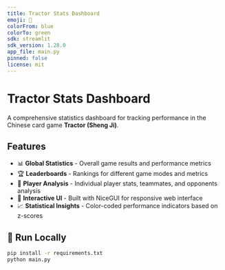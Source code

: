 ```yaml
---
title: Tractor Stats Dashboard
emoji: 🎴
colorFrom: blue
colorTo: green
sdk: streamlit
sdk_version: 1.28.0
app_file: main.py
pinned: false
license: mit
---
```


# Tractor Stats Dashboard

A comprehensive statistics dashboard for tracking performance in the Chinese card game **Tractor (Sheng Ji)**.

## Features

- 📊 **Global Statistics** - Overall game results and performance metrics
- 🏆 **Leaderboards** - Rankings for different game modes and metrics  
- 👥 **Player Analysis** - Individual player stats, teammates, and opponents analysis
- 🎯 **Interactive UI** - Built with NiceGUI for responsive web interface
- 📈 **Statistical Insights** - Color-coded performance indicators based on z-scores

## 🚀 Run Locally

```bash
pip install -r requirements.txt
python main.py
